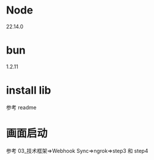 # Node

22.14.0

# bun

1.2.11

# install lib

参考 readme

# 画面启动

参考 03\_技术框架=>Webhook Sync=>ngrok=>step3 和 step4
